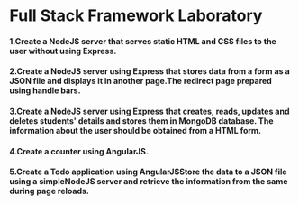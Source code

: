 # Full Stack Framework Laboratory

#### 1.Create a NodeJS server that serves static HTML and CSS files to the user without using Express.

#### 2.Create a NodeJS server using Express that stores data from a form as a JSON file and displays it in another page.The redirect page prepared using handle bars.

#### 3.Create a NodeJS server using Express that creates, reads, updates and deletes students' details and stores them in MongoDB database. The information about the user should be obtained from a HTML form.

#### 4.Create a counter using AngularJS.

#### 5.Create a Todo application using AngularJSStore the data to a JSON file using a simpleNodeJS server and retrieve the information from the same during page reloads.



